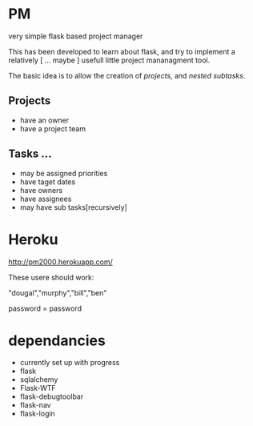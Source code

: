 # PM
very simple flask based project manager

This has been developed to learn about flask, and try to implement a relatively [ ... maybe ] usefull little project mananagment tool.

The basic idea is to allow the creation of *projects*, and *nested subtasks*.

## Projects
 * have an owner
 * have a project team


## Tasks ...
 *  may be assigned priorities
 *  have taget dates
 *  have owners
 *  have assignees
 *  may have sub tasks[recursively]
 

# Heroku 
 
 http://pm2000.herokuapp.com/
 
 These usere should work:
 
 "dougal","murphy","bill","ben"
 
 password = password
  
# dependancies

 * currently set up with progress
 * flask
 * sqlalchemy
 * Flask-WTF
 * flask-debugtoolbar
 * flask-nav
 * flask-login
